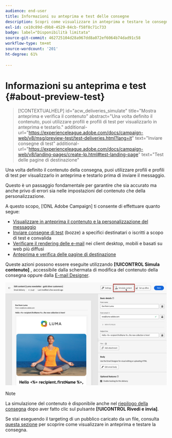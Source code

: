 ```yaml
---
audience: end-user
title: Informazioni su anteprima e test delle consegne
description: Scopri come visualizzare in anteprima e testare le consegne
exl-id: ce10c89d-d9b8-4529-84cb-f58f8c71c733
badge: label="Disponibilità limitata"
source-git-commit: 462725104d28a967dd8a072ef6064b74dad91c58
workflow-type: tm+mt
source-wordcount: '201'
ht-degree: 61%

---
```


# Informazioni su anteprima e test {#about-preview-test}

>[!CONTEXTUALHELP]
>id="acw_deliveries_simulate"
>title="Mostra anteprima e verifica il contenuto"
>abstract="Una volta definito il contenuto, puoi utilizzare profili e profili di test per visualizzarlo in anteprima e testarlo."
>additional-url="https://experienceleague.adobe.com/docs/campaign-web/v8/msg/preview-test/test-deliveries.html?lang=it" text="Inviare consegne di test"
>additional-url="https://experienceleague.adobe.com/docs/campaign-web/v8/landing-pages/create-lp.html#test-landing-page" text="Test delle pagine di destinazione"

Una volta definito il contenuto della consegna, puoi utilizzare profili e profili di test per visualizzarlo in anteprima e testarlo prima di inviare il messaggio.

Questo è un passaggio fondamentale per garantire che sia accurato ma anche privo di errori sia nelle impostazioni del contenuto che della personalizzazione.

A questo scopo, [!DNL Adobe Campaign] ti consente di effettuare quanto segue:

* [Visualizzare in anteprima il contenuto e la personalizzazione del messaggio](preview-content.md)
* [Inviare consegne di test](test-deliveries.md) (bozze) a specifici destinatari o iscritti a scopo di test e convalida
* [Verificare il rendering delle e-mail](email-rendering.md) nei client desktop, mobili e basati su web più diffusi
* [Anteprima e verifica delle pagine di destinazione](../landing-pages/create-lp.md#test-landing-page)

Queste azioni possono essere eseguite utilizzando **[!UICONTROL Simula contenuto]** , accessibile dalla schermata di modifica del contenuto della consegna oppure dalla [E-mail Designer](../email/get-started-email-designer.md).

![](assets/simulate-button.png)

>[!NOTE]
>
>La simulazione del contenuto è disponibile anche nel [riepilogo della consegna](../monitor/prepare-send.md) dopo aver fatto clic sul pulsante **[!UICONTROL Rivedi e invia]**.
>
>Se stai eseguendo il targeting di un pubblico caricato da un file, consulta [questa sezione](../audience/file-audience.md#preview--test-your-email-test) per scoprire come visualizzare in anteprima e testare la consegna.
